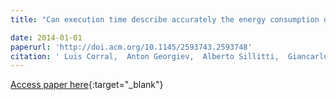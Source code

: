 ```yaml
---
title: "Can execution time describe accurately the energy consumption of mobile apps? An experiment in Android"

date: 2014-01-01
paperurl: 'http://doi.acm.org/10.1145/2593743.2593748'
citation: ' Luis Corral,  Anton Georgiev,  Alberto Sillitti,  Giancarlo Succi, &quot;Can execution time describe accurately the energy consumption of mobile apps? An experiment in Android.&quot;, 2014.'
---
```

[Access paper here](http://doi.acm.org/10.1145/2593743.2593748){:target="_blank"}

